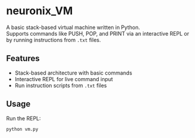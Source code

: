 # neuronix_VM

A basic stack-based virtual machine written in Python.  
Supports commands like PUSH, POP, and PRINT via an interactive REPL or by running instructions from `.txt` files.

## Features

- Stack-based architecture with basic commands
- Interactive REPL for live command input
- Run instruction scripts from `.txt` files

## Usage

Run the REPL:
```bash
python vm.py
